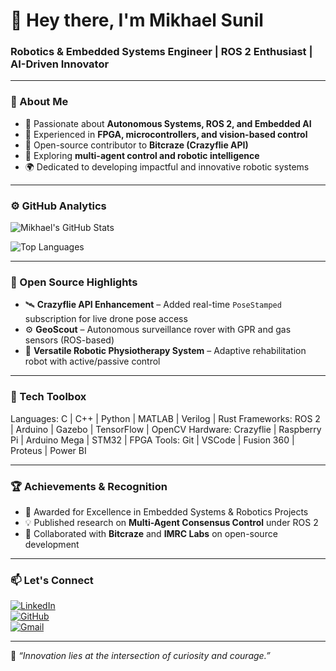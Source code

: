# 👋 Hey there, I'm Mikhael Sunil  
### Robotics & Embedded Systems Engineer | ROS 2 Enthusiast | AI-Driven Innovator  

---

### 🧭 About Me
- 🤖 Passionate about **Autonomous Systems, ROS 2, and Embedded AI**  
- 🧩 Experienced in **FPGA, microcontrollers, and vision-based control**  
- 🧠 Open-source contributor to **Bitcraze (Crazyflie API)**  
- 💬 Exploring **multi-agent control and robotic intelligence**  
- 🌍 Dedicated to developing impactful and innovative robotic systems  

---

### ⚙️ GitHub Analytics  

![Mikhael's GitHub Stats](https://github-readme-stats.vercel.app/api?username=MikhaelSunil&show_icons=true&theme=tokyonight&count_private=true&hide_border=true&border_radius=20)  

![Top Languages](https://github-readme-stats.vercel.app/api/top-langs/?username=MikhaelSunil&layout=compact&theme=tokyonight&hide_border=true&border_radius=20)  

---

### 🧪 Open Source Highlights
- 🛰️ **Crazyflie API Enhancement** – Added real-time `PoseStamped` subscription for live drone pose access  
- ⚙️ **GeoScout** – Autonomous surveillance rover with GPR and gas sensors (ROS-based)  
- 🧩 **Versatile Robotic Physiotherapy System** – Adaptive rehabilitation robot with active/passive control  

---

### 🧰 Tech Toolbox
Languages: C | C++ | Python | MATLAB | Verilog | Rust
Frameworks: ROS 2 | Arduino | Gazebo | TensorFlow | OpenCV
Hardware: Crazyflie | Raspberry Pi | Arduino Mega | STM32 | FPGA
Tools: Git | VSCode | Fusion 360 | Proteus | Power BI


---

### 🏆 Achievements & Recognition
- 🥇 Awarded for Excellence in Embedded Systems & Robotics Projects  
- 💡 Published research on **Multi-Agent Consensus Control** under ROS 2  
- 🤝 Collaborated with **Bitcraze** and **IMRC Labs** on open-source development  

---

### 📫 Let's Connect  

[![LinkedIn](https://img.shields.io/badge/LinkedIn-Mikhael%20Sunil-blue?style=for-the-badge&logo=linkedin)](https://linkedin.com/in/mikhaelsunil)  
[![GitHub](https://img.shields.io/badge/GitHub-MikhaelSunil-lightgrey?style=for-the-badge&logo=github)](https://github.com/MikhaelSunil)  
[![Gmail](https://img.shields.io/badge/Email-mikhaelsunil2200%40gmail.com-red?style=for-the-badge&logo=gmail)](mailto:mikhaelsunil2200@gmail.com)  

---

💫 *“Innovation lies at the intersection of curiosity and courage.”*  

